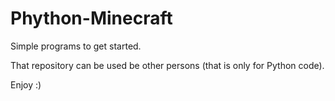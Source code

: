 # Phython-Minecraft
Simple programs to get started.

That repository can be used be other persons (that is only for Python code).

Enjoy :)
